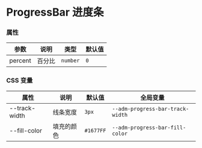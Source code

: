 # ProgressBar 进度条

<code src="./demos/demo1.tsx"></code>

### 属性

| 参数    | 说明   | 类型     | 默认值 |
| ------- | ------ | -------- | ------ |
| percent | 百分比 | `number` | `0`    |

### CSS 变量

| 属性          | 说明       | 默认值    | 全局变量                         |
| ------------- | ---------- | --------- | -------------------------------- |
| --track-width | 线条宽度   | `3px`     | `--adm-progress-bar-track-width` |
| --fill-color  | 填充的颜色 | `#1677FF` | `--adm-progress-bar-fill-color`  |
